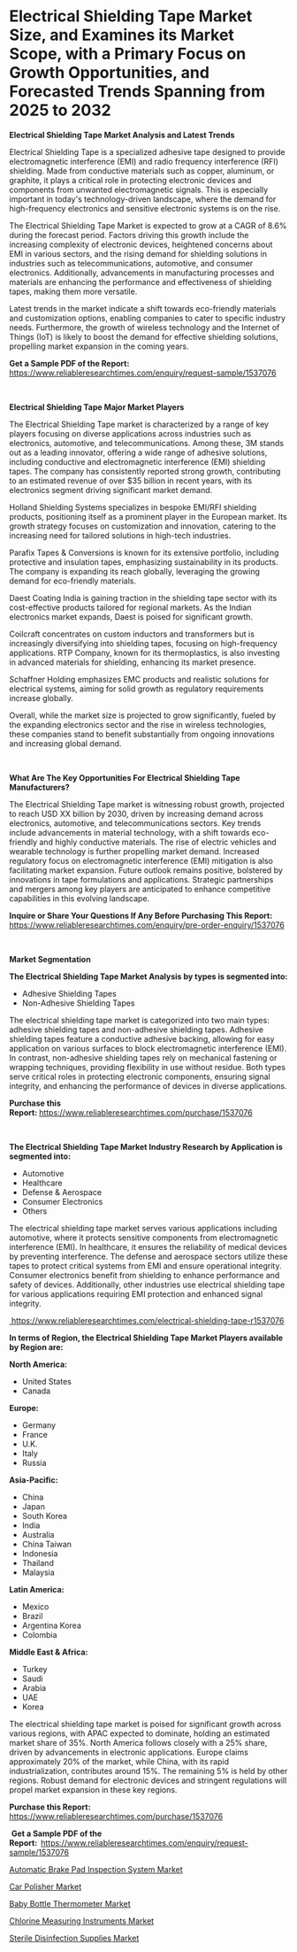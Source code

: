 <p><h1>Electrical Shielding Tape Market Size, and Examines its Market Scope, with a Primary Focus on Growth Opportunities, and Forecasted Trends Spanning from 2025 to 2032</h1></p><p><strong>Electrical Shielding Tape Market Analysis and Latest Trends</strong></p>
<p><p>Electrical Shielding Tape is a specialized adhesive tape designed to provide electromagnetic interference (EMI) and radio frequency interference (RFI) shielding. Made from conductive materials such as copper, aluminum, or graphite, it plays a critical role in protecting electronic devices and components from unwanted electromagnetic signals. This is especially important in today's technology-driven landscape, where the demand for high-frequency electronics and sensitive electronic systems is on the rise.</p><p>The Electrical Shielding Tape Market is expected to grow at a CAGR of 8.6% during the forecast period. Factors driving this growth include the increasing complexity of electronic devices, heightened concerns about EMI in various sectors, and the rising demand for shielding solutions in industries such as telecommunications, automotive, and consumer electronics. Additionally, advancements in manufacturing processes and materials are enhancing the performance and effectiveness of shielding tapes, making them more versatile.</p><p>Latest trends in the market indicate a shift towards eco-friendly materials and customization options, enabling companies to cater to specific industry needs. Furthermore, the growth of wireless technology and the Internet of Things (IoT) is likely to boost the demand for effective shielding solutions, propelling market expansion in the coming years.</p></p>
<p><strong>Get a Sample PDF of the Report:&nbsp;</strong> <a href="https://www.reliableresearchtimes.com/enquiry/request-sample/1537076?utm_campaign=1994&utm_medium=2&utm_source=Github&utm_content=ia&utm_term=30012025&utm_id=electrical-shielding-tape">https://www.reliableresearchtimes.com/enquiry/request-sample/1537076</a></p>
<p>&nbsp;</p>
<p><strong>Electrical Shielding Tape Major Market Players</strong></p>
<p><p>The Electrical Shielding Tape market is characterized by a range of key players focusing on diverse applications across industries such as electronics, automotive, and telecommunications. Among these, 3M stands out as a leading innovator, offering a wide range of adhesive solutions, including conductive and electromagnetic interference (EMI) shielding tapes. The company has consistently reported strong growth, contributing to an estimated revenue of over $35 billion in recent years, with its electronics segment driving significant market demand.</p><p>Holland Shielding Systems specializes in bespoke EMI/RFI shielding products, positioning itself as a prominent player in the European market. Its growth strategy focuses on customization and innovation, catering to the increasing need for tailored solutions in high-tech industries.</p><p>Parafix Tapes & Conversions is known for its extensive portfolio, including protective and insulation tapes, emphasizing sustainability in its products. The company is expanding its reach globally, leveraging the growing demand for eco-friendly materials.</p><p>Daest Coating India is gaining traction in the shielding tape sector with its cost-effective products tailored for regional markets. As the Indian electronics market expands, Daest is poised for significant growth.</p><p>Coilcraft concentrates on custom inductors and transformers but is increasingly diversifying into shielding tapes, focusing on high-frequency applications. RTP Company, known for its thermoplastics, is also investing in advanced materials for shielding, enhancing its market presence.</p><p>Schaffner Holding emphasizes EMC products and realistic solutions for electrical systems, aiming for solid growth as regulatory requirements increase globally. </p><p>Overall, while the market size is projected to grow significantly, fueled by the expanding electronics sector and the rise in wireless technologies, these companies stand to benefit substantially from ongoing innovations and increasing global demand.</p></p>
<p>&nbsp;</p>
<p><strong>What Are The Key Opportunities For Electrical Shielding Tape Manufacturers?</strong></p>
<p><p>The Electrical Shielding Tape market is witnessing robust growth, projected to reach USD XX billion by 2030, driven by increasing demand across electronics, automotive, and telecommunications sectors. Key trends include advancements in material technology, with a shift towards eco-friendly and highly conductive materials. The rise of electric vehicles and wearable technology is further propelling market demand. Increased regulatory focus on electromagnetic interference (EMI) mitigation is also facilitating market expansion. Future outlook remains positive, bolstered by innovations in tape formulations and applications. Strategic partnerships and mergers among key players are anticipated to enhance competitive capabilities in this evolving landscape.</p></p>
<p><strong>Inquire or Share Your Questions If Any Before Purchasing This Report:</strong> <a href="https://www.reliableresearchtimes.com/enquiry/pre-order-enquiry/1537076?utm_campaign=1994&utm_medium=2&utm_source=Github&utm_content=ia&utm_term=30012025&utm_id=electrical-shielding-tape">https://www.reliableresearchtimes.com/enquiry/pre-order-enquiry/1537076</a></p>
<p>&nbsp;</p>
<p><strong>Market Segmentation</strong></p>
<p><strong>The Electrical Shielding Tape Market Analysis by types is segmented into:</strong></p>
<p><ul><li>Adhesive Shielding Tapes</li><li>Non-Adhesive Shielding Tapes</li></ul></p>
<p><p>The electrical shielding tape market is categorized into two main types: adhesive shielding tapes and non-adhesive shielding tapes. Adhesive shielding tapes feature a conductive adhesive backing, allowing for easy application on various surfaces to block electromagnetic interference (EMI). In contrast, non-adhesive shielding tapes rely on mechanical fastening or wrapping techniques, providing flexibility in use without residue. Both types serve critical roles in protecting electronic components, ensuring signal integrity, and enhancing the performance of devices in diverse applications.</p></p>
<p><strong>Purchase this Report:&nbsp;</strong><a href="https://www.reliableresearchtimes.com/purchase/1537076?utm_campaign=1994&utm_medium=2&utm_source=Github&utm_content=ia&utm_term=30012025&utm_id=electrical-shielding-tape">https://www.reliableresearchtimes.com/purchase/1537076</a></p>
<p>&nbsp;</p>
<p><strong>The Electrical Shielding Tape Market Industry Research by Application is segmented into:</strong></p>
<p><ul><li>Automotive</li><li>Healthcare</li><li>Defense & Aerospace</li><li>Consumer Electronics</li><li>Others</li></ul></p>
<p><p>The electrical shielding tape market serves various applications including automotive, where it protects sensitive components from electromagnetic interference (EMI). In healthcare, it ensures the reliability of medical devices by preventing interference. The defense and aerospace sectors utilize these tapes to protect critical systems from EMI and ensure operational integrity. Consumer electronics benefit from shielding to enhance performance and safety of devices. Additionally, other industries use electrical shielding tape for various applications requiring EMI protection and enhanced signal integrity.</p></p>
<p><a href="https://www.reliableresearchtimes.com/electrical-shielding-tape-r1537076?utm_campaign=1994&utm_medium=2&utm_source=Github&utm_content=ia&utm_term=30012025&utm_id=electrical-shielding-tape">&nbsp;https://www.reliableresearchtimes.com/electrical-shielding-tape-r1537076</a></p>
<p><strong>In terms of Region, the Electrical Shielding Tape Market Players available by Region are:</strong></p>
<p>
    <p> <strong> North America: </strong>
        <ul>
            <li>United States</li>
            <li>Canada</li>
        </ul>
        </p> 
    <p> <strong> Europe: </strong>
        <ul>
            <li>Germany</li>
            <li>France</li>
            <li>U.K.</li>
            <li>Italy</li>
            <li>Russia</li>
        </ul>
        </p> 
    <p> <strong> Asia-Pacific: </strong>
        <ul>
            <li>China</li>
            <li>Japan</li>
            <li>South Korea</li>
            <li>India</li>
            <li>Australia</li>
            <li>China Taiwan</li>
            <li>Indonesia</li>
            <li>Thailand</li>
            <li>Malaysia</li>
        </ul>
        </p> 
    <p> <strong> Latin America: </strong>
        <ul>
            <li>Mexico</li>
            <li>Brazil</li>
            <li>Argentina Korea</li>
            <li>Colombia</li>
        </ul>
        </p> 
    <p> <strong> Middle East & Africa: </strong>
        <ul>
            <li>Turkey</li>
            <li>Saudi</li>
            <li>Arabia</li>
            <li>UAE</li>
            <li>Korea</li>
        </ul>
    </p>
    </p>
<p><p>The electrical shielding tape market is poised for significant growth across various regions, with APAC expected to dominate, holding an estimated market share of 35%. North America follows closely with a 25% share, driven by advancements in electronic applications. Europe claims approximately 20% of the market, while China, with its rapid industrialization, contributes around 15%. The remaining 5% is held by other regions. Robust demand for electronic devices and stringent regulations will propel market expansion in these key regions.</p></p>
<p><strong>Purchase this Report: </strong><a href="https://www.reliableresearchtimes.com/purchase/1537076?utm_campaign=1994&utm_medium=2&utm_source=Github&utm_content=ia&utm_term=30012025&utm_id=electrical-shielding-tape">https://www.reliableresearchtimes.com/purchase/1537076</a></p>
<p>&nbsp;<strong>Get a Sample PDF of the Report:&nbsp;&nbsp;</strong><a href="https://www.reliableresearchtimes.com/enquiry/request-sample/1537076?utm_campaign=1994&utm_medium=2&utm_source=Github&utm_content=ia&utm_term=30012025&utm_id=electrical-shielding-tape">https://www.reliableresearchtimes.com/enquiry/request-sample/1537076</a></p>
<p><strong></strong></p>
<p><p><a href="https://github.com/jamastodola515/Market-Research-Report-List-1/blob/main/automatic-brake-pad-inspection-system-market.md?utm_campaign=1994&utm_medium=2&utm_source=Github&utm_content=ia&utm_term=30012025&utm_id=electrical-shielding-tape">Automatic Brake Pad Inspection System Market</a></p><p><a href="https://github.com/danikabiele541/Market-Research-Report-List-1/blob/main/car-polisher-market.md?utm_campaign=1994&utm_medium=2&utm_source=Github&utm_content=ia&utm_term=30012025&utm_id=electrical-shielding-tape">Car Polisher Market</a></p><p><a href="https://www.linkedin.com/pulse/competitive-intelligence-baby-bottle-thermometer-market-nkdce?utm_campaign=1994&utm_medium=2&utm_source=Github&utm_content=ia&utm_term=30012025&utm_id=electrical-shielding-tape">Baby Bottle Thermometer Market</a></p><p><a href="https://www.linkedin.com/pulse/chlorine-measuring-instruments-market-trend-analysis-highlights-c3xrc?utm_campaign=1994&utm_medium=2&utm_source=Github&utm_content=ia&utm_term=30012025&utm_id=electrical-shielding-tape">Chlorine Measuring Instruments Market</a></p><p><a href="https://www.linkedin.com/pulse/sterile-disinfection-supplies-market-growth-study-offers-amgmf?utm_campaign=1994&utm_medium=2&utm_source=Github&utm_content=ia&utm_term=30012025&utm_id=electrical-shielding-tape">Sterile Disinfection Supplies Market</a></p></p>